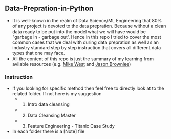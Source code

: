 ## Data-Prepration-in-Python
* It is well-known in the realm of Data Science/ML Engineering that 80% of any project is devoted to the data prepration. Because without a clean data ready to be put into the model what we will have would be "garbage in - garbage out'. Hence in this repo I tried to cover the most common cases that we deal with during data prepration as well as an industry standard step by step instruction that covers all different data types that one may face. 
* All the content of this repo is just the summary of my learning from avilable resources (e.g. [Mike West](https://www.logikbot.com/) and [Jason Brownlee](https://machinelearningmastery.com/))  

### Instruction
* If you looking for specific method then feel free to directly look at to the related folder. If not here is my suggestion
  + 1. Intro data cleansing
  + 2. Data Cleansing Master
  + 3. Feature Engineering - Titanic Case Study
* In each folder there is a [Note] file

